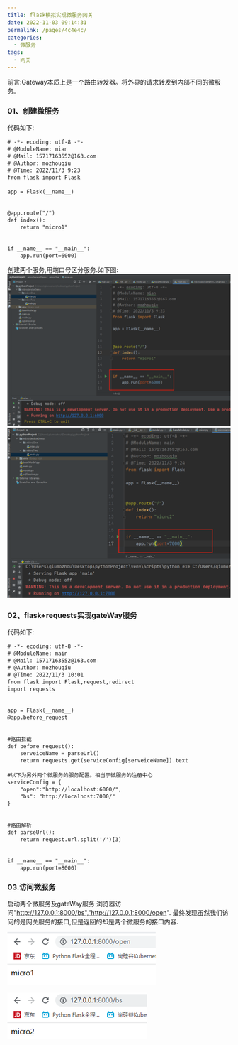 ```yaml
---
title: flask模拟实现微服务网关
date: 2022-11-03 09:14:31
permalink: /pages/4c4e4c/
categories:
  - 微服务
tags:
  - 网关
---
```


前言:Gateway本质上是一个路由转发器。将外界的请求转发到内部不同的微服务。


### 01、创建微服务
代码如下:
```
# -*- ecoding: utf-8 -*-
# @ModuleName: mian
# @Mail: 15717163552@163.com
# @Author: mozhouqiu
# @Time: 2022/11/3 9:23
from flask import Flask

app = Flask(__name__)


@app.route("/")
def index():
    return "micro1"


if __name__ == "__main__":
    app.run(port=6000)

```
创建两个服务,用端口号区分服务.如下图:
![](./image/micor01.png)   ![](./image/micro.png)


### 02、flask+requests实现gateWay服务
代码如下:
```
# -*- ecoding: utf-8 -*-
# @ModuleName: main
# @Mail: 15717163552@163.com
# @Author: mozhouqiu
# @Time: 2022/11/3 10:01
from flask import Flask,request,redirect
import requests


app = Flask(__name__)
@app.before_request


#路由拦截
def before_request():
    serveiceName = parseUrl()
    return requests.get(serviceConfig[serveiceName]).text

#以下为另外两个微服务的服务配置。相当于微服务的注册中心
serviceConfig = {
    "open":"http://localhost:6000/",
    "bs": "http://localhost:7000/"
}


#路由解析
def parseUrl():
    return request.url.split('/')[3]


if __name__ == "__main__":
    app.run(port=8000)
```


### 03.访问微服务
启动两个微服务及gateWay服务
浏览器访问"http://127.0.0.1:8000/bs","http://127.0.0.1:8000/open".
最终发现虽然我们访问的是网关服务的接口,但是返回的却是两个微服务的接口内容.


![](./image/micro03.png)

![](./image/micro04.png)